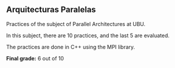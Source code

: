 <h2>Arquitecturas Paralelas</h2>

<p>Practices of the subject of Parallel Architectures at UBU.</p>

<p>In this subject, there are 10 practices, and the last 5 are evaluated.</p>
<p>The practices are done in C++ using the MPI library.</p>

<p><strong>Final grade:</strong> 6 out of 10</p>

